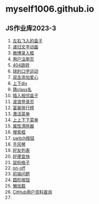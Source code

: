 # myself1006.github.io

## JS作业库2023-3

1. <a href="\dom\左右飞入的盒子\盒子.html" target="_blank"> 左右飞入的盒子 </a>
2. <a href="\bom\递归文字动画\递归文字动画.html" target="_blank">递归文字动画</a>
3. <a href="\event\微博录入框\微博录入框.html" target="_blank">微博录入框</a>
4. <a href="\bom\用户注册页\reg.html" target="_blank">用户注册页</a>
5. <a href="\bom\404跳转\404.html" target="_blank">404跳转</a>
6. <a href="\dom\球口字运动\球.html" target="_blank">球的口字运动</a>
7. <a href="\event\双击添加目录\双击点赞.html" target="_blank">双击添加爱心</a>
8. <a href="\dom\div上下\div上下.html" target="_blank">上下div</a>
9. <a href="\js作业\3月2号\猜class名.html" target="_blank">猜class名</a>
10. <a href="\js作业\3月2号\插入相邻盒子.html" target="_blank">插入相邻盒子</a>
11. <a href="\js作业\3月2号\登录页.html" target="_blank">波浪登录页</a>
12. <a href="\js作业\3月2号\富豪排行榜.html" target="_blank">富豪排行榜</a>
13. <a href="\js作业\3月2号\激活菜单.html" target="_blank">激活菜单</a>
14. <a href="\js作业\3月2号\上上下下的菜单.html" target="_blank">上上下下菜单</a>
15. <a href="\js作业\3月2号\属性清除器.html" target="_blank">属性清除器</a>
16. <a href="\js作业\3月2号\搜索框.html" target="_blank">搜索框</a>
17. <a href="\js作业\3月2号\switch按钮.html" target="_blank">switch按钮</a>
18. <a href="\js作业\3月3号\手风琴.html" target="_blank">手风琴</a>
19. <a href="\js作业\3月3号\好友列表.html" target="_blank">好友列表</a>
20. <a href="\js作业\3月3号\三个按钮.html" target="_blank">好便宜快</a>
21. <a href="\js作业\3月3号\鼠标格子.html" target="_blank">鼠标格子</a>
22. <a href="\js作业\3月3号\on-off.html" target="_blank">on-off</a>
23. <a href="\js作业\3月3号\前端问题.html" target="_blank">前端问题</a>
24. <a href="\js作业\3月12号\圆形按钮.html" target="_blank">圆形按钮</a>
25. <a href="\js作业\3月12号\懒加载.html" target="_blank">懒加载</a>
26. <a href="\js作业\3月12号\GitHub用户资料查询.html" target="_blank">CitHub用户资料查询</a>
27. <a href="" target="_blank"></a>


